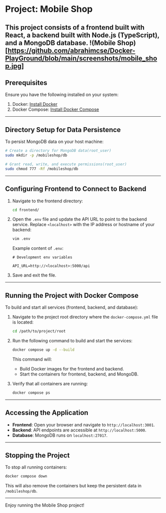 #  Project: Mobile Shop

This project consists of a frontend built with React, a backend built with Node.js (TypeScript), and a MongoDB database.
!(Mobile Shop)[https://github.com/abrahimcse/Docker-PlayGround/blob/main/screenshots/mobile_shop.jpg]
---

## Prerequisites

Ensure you have the following installed on your system:

1. Docker: [Install Docker](https://docs.docker.com/get-docker/)
2. Docker Compose: [Install Docker Compose](https://docs.docker.com/compose/install/)

---

## Directory Setup for Data Persistence

To persist MongoDB data on your host machine:

```bash
# Create a directory for MongoDB data(root_user)
sudo mkdir -p /mobileshop/db

# Grant read, write, and execute permissions(root_user)
sudo chmod 777 -Rf /mobileshop/db
```

---

## Configuring Frontend to Connect to Backend

1. Navigate to the frontend directory:

   ```bash
   cd frontend/
   ```

2. Open the `.env` file and update the API URL to point to the backend service. Replace `<localhost>` with the IP address or hostname of your backend:

   ```bash
   vim .env
   ```

   Example content of `.env`:
   ```env
   # Development env variables

   API_URL=http://<localhost>:5000/api

   ```

3. Save and exit the file.

---

## Running the Project with Docker Compose

To build and start all services (frontend, backend, and database):

1. Navigate to the project root directory where the `docker-compose.yml` file is located:

   ```bash
   cd /path/to/project/root
   ```

2. Run the following command to build and start the services:

   ```bash
   docker compose up -d --build
   ```

   This command will:
   - Build Docker images for the frontend and backend.
   - Start the containers for frontend, backend, and MongoDB.

3. Verify that all containers are running:

   ```bash
   docker compose ps
   ```

---

## Accessing the Application

- **Frontend**: Open your browser and navigate to `http://localhost:3001`.
- **Backend**: API endpoints are accessible at `http://localhost:5000`.
- **Database**: MongoDB runs on `localhost:27017`.

---

## Stopping the Project

To stop all running containers:

```bash
docker compose down
```

This will also remove the containers but keep the persistent data in `/mobileshop/db`.

---

Enjoy running the Mobile Shop project!
